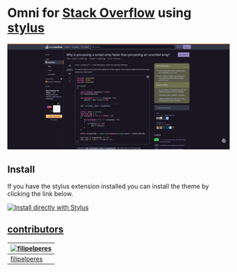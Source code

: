 # Omni for [Stack Overflow](https://stackoverflow.com/) using [stylus](https://add0n.com/stylus.html)

![Screenshot](./printscreen.png)

## Install

If you have the stylus extension installed you can install the theme by clicking the link below.

[![Install directly with Stylus](https://img.shields.io/badge/Install%20directly%20with-Stylus-00adad.svg)](https://github.com/filipelperes/omni-stackoverflow/raw/main/stackoverflow.user.css)

## [contributors](https://github.com/filipelperes/omni-stackoverflow/graphs/contributors)

| [![filipelperes](https://avatars2.githubusercontent.com/u/7967904?v=3&s=70)](https://github.com/nmsmith22389) |
| -------------------------------------------------------------------------------------------------------- |
| [filipelperes](https://github.com/filipelperes)                                                             |
